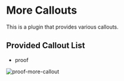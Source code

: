 # More Callouts 

This is a plugin that provides various callouts.

## Provided Callout List

- proof 

![proof-more-callout](https://github.com/ddsy999/obsidian-more-callout/assets/23700286/9c746549-7746-4023-a51a-892c10dd15be)
